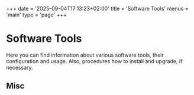+++
date = '2025-09-04T17:13:23+02:00'
title = 'Software Tools'
menus = 'main'
type = 'page'
+++

# Software Tools

Here you can find information about various software tools, their configuration and usage. Also, procedures how to install and upgrade, if necessary.

## Misc

